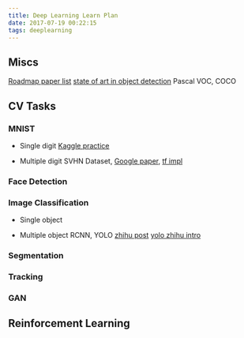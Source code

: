 ```yaml
---
title: Deep Learning Learn Plan
date: 2017-07-19 00:22:15
tags: deeplearning
---
```


## Miscs
[Roadmap paper list](https://github.com/songrotek/Deep-Learning-Papers-Reading-Roadmap)
[state of art in object detection](http://rodrigob.github.io/are_we_there_yet/build/classification_datasets_results.html#5356484e)
Pascal VOC, COCO

## CV Tasks
### MNIST
* Single digit
[Kaggle practice](https://www.kaggle.com/c/digit-recognizer)

* Multiple digit
SVHN Dataset, [Google paper](https://arxiv.org/pdf/1312.6082.pdf), [tf impl](https://github.com/potterhsu/SVHNClassifier)

### Face Detection

### Image Classification
* Single object

* Multiple object
RCNN, YOLO
[zhihu post](https://www.zhihu.com/question/35887527)
[yolo zhihu intro](https://zhuanlan.zhihu.com/p/25167153?refer=xiaoleimlnote)

### Segmentation

### Tracking

### GAN

## Reinforcement Learning
